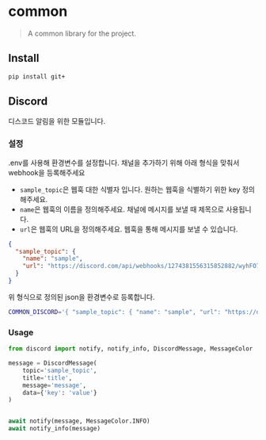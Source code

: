 # common

> A common library for the project.

## Install

```bash
pip install git+
```

## Discord
디스코드 알림을 위한 모듈입니다.

### 설정
.env를 사용해 환경변수를 설정합니다.
채널을 추가하기 위해 아래 형식을 맞춰서 webhook을 등록해주세요

- `sample_topic`은 웹훅 대한 식별자 입니다. 원하는 웹훅을 식별하기 위한 key 정의해주세요.
- `name`은 웹훅의 이름을 정의해주세요. 채널에 메시지를 보낼 때 제목으로 사용됩니다.
- `url`은 웹훅의 URL을 정의해주세요. 웹훅을 통해 메시지를 보낼 수 있습니다.

```json
{
  "sample_topic": {
    "name": "sample",
    "url": "https://discord.com/api/webhooks/1274381556315852882/wyhFO7Xys5JlSi0Gypm9FppyGI_SstKXJcJ4rLLPoYP1VrcTsw-6hwTqMUAKeyuC2y5E"
  }
}
```

위 형식으로 정의된 json을 환경변수로 등록합니다.

```bash
COMMON_DISCORD='{ "sample_topic": { "name": "sample", "url": "https://discord.com/api/webhooks/1274381556315852882/wyhFO7Xys5JlSi0Gypm9FppyGI_SstKXJcJ4rLLPoYP1VrcTsw-6hwTqMUAKeyuC2y5E" } }'
```

### Usage

```python
from discord import notify, notify_info, DiscordMessage, MessageColor

message = DiscordMessage(
    topic='sample_topic',
    title='title',
    message='message',
    data={'key': 'value'}
)


await notify(message, MessageColor.INFO)
await notify_info(message)
```
